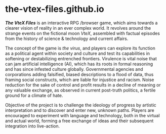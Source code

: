 # the-vtex-files.github.io
**_The VteX Files_** is an interactive RPG /browser game, which aims towards a clearer vision of reality in an ever complex world. 
It revolves around the strange events on the fictional moon *VteX*, assembled with factual episodes from the history of science & technology and current affairs. 

The concept of the game is *the virus*, and players can explore its function as a political agent within society and culture and test its capabilities in softening or destabilizing entrenched frontiers. Virulence is vital noise that can jam artificial intelligence (AI), which has its roots in formal reasoning and has since infested culture globally.
Governmental agencies and corporations adding falsified, biased descriptions to a flood of data, thus framing social constructs, which are liable for injustice and racism. Noise reduction for the sake of control and profit results in a decline of meaning or any valuable exchange, as observed in current post-truth politics, a fertile ground for a climate of hate. 

Objective of the project is to challenge the ideology of progress by artistic interpretation and to discover and enter new, unknown paths. Players are encouraged
to experiment with language and technology, both in the virtual and actual world, forming a free exchange of ideas and their subsequent integration into live-action. 
